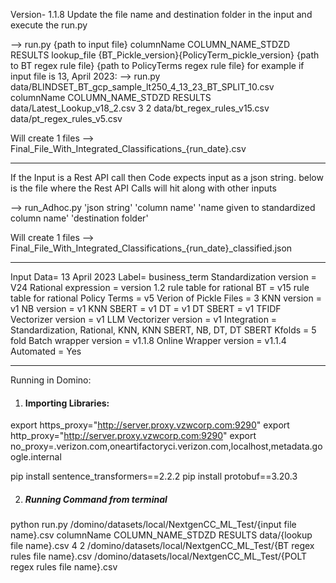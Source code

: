 Version- 1.1.8
Update the file name and destination folder in the input and execute the run.py

--> run.py {path to input file} columnName COLUMN_NAME_STDZD RESULTS lookup_file {BT_Pickle_version}{PolicyTerm_pickle_version} {path to BT regex rule file} {path to PolicyTerms regex rule file}
for example if input file is 13, April 2023:
--> run.py data/BLINDSET_BT_gcp_sample_lt250_4_13_23_BT_SPLIT_10.csv columnName COLUMN_NAME_STDZD RESULTS data/Latest_Lookup_v18_2.csv 3 2 data/bt_regex_rules_v15.csv data/pt_regex_rules_v5.csv

Will create 1 files
--> Final_File_With_Integrated_Classifications_{run_date}.csv

------------------------------------------------------------------------------------------------------
If the Input is a Rest API call then Code expects input as a json string. below is the file where the Rest API Calls will hit along with other inputs

--> run_Adhoc.py 'json string' 'column name' 'name given to standardized column name' 'destination folder'

Will create 1 files
--> Final_File_With_Integrated_Classifications_{run_date}_classified.json

-------------------------------------------------------------------------------------------------------------

Input Data= 13 April 2023
Label= business_term
Standardization version = V24
Rational expression = version 1.2
rule table for rational BT = v15
rule table for rational Policy Terms = v5
Verion of Pickle Files = 3
KNN version = v1
NB version = v1
KNN SBERT = v1
DT = v1
DT SBERT = v1
TFIDF Vectorizer version = v1
LLM Vectorizer version = v1
Integration = Standardization, Rational, KNN, KNN SBERT, NB, DT, DT SBERT
Kfolds = 5 fold
Batch wrapper version = v1.1.8
Online Wrapper version = v1.1.4
Automated = Yes

---------------------------------------------------------------------------------------------------------------

Running in Domino:
1. #### Importing Libraries:
export https_proxy="http://server.proxy.vzwcorp.com:9290"
export http_proxy="http://server.proxy.vzwcorp.com:9290"
export no_proxy=.verizon.com,oneartifactoryci.verizon.com,localhost,metadata.google.internal


pip install sentence_transformers==2.2.2 
pip install protobuf==3.20.3

2. ##### Running Command from terminal

python run.py /domino/datasets/local/NextgenCC_ML_Test/{input file name}.csv columnName COLUMN_NAME_STDZD RESULTS data/{lookup file name}.csv 4 2 /domino/datasets/local/NextgenCC_ML_Test/{BT regex rules file name}.csv /domino/datasets/local/NextgenCC_ML_Test/{POLT regex rules file name}.csv




